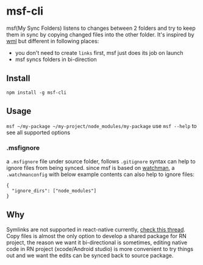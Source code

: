 # msf-cli

msf(My Sync Folders) listens to changes between 2 folders and try to keep them in sync by copying changed files into the other folder. It's inspired by [wml](https://github.com/wix/wml) but different in following places:
- you don't need to create `links` first, msf just does its job on launch
- msf syncs folders in bi-direction

## Install
`npm install -g msf-cli`

## Usage
`msf ~/my-package ~/my-project/node_modules/my-package`
use `msf --help` to see all supported options

### .msfignore
a `.msfignore` file under source folder, follows `.gitignore` syntax can help to ignore files from being synced.
since msf is based on [watchman](https://facebook.github.io/watchman/), a `.watchmanconfig` with below example contents can also help to ignore files:
```
{
  "ignore_dirs": ["node_modules"]
}
```

## Why
Symlinks are not supported in react-native currently, [check this thread](https://github.com/facebook/watchman/issues/105). Copy files is almost the only option to develop a shared package for RN project, the reason we want it bi-directional is sometimes, editing native code in RN project (xcode/Android studio) is more convenient to try things out and we want the edits can be synced back to source package.

